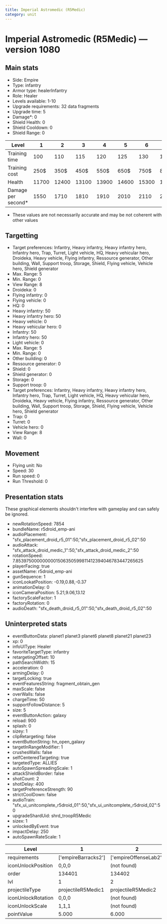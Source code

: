 ```yaml
---
title: Imperial Astromedic (R5Medic)
category: unit
---
```


# Imperial Astromedic (R5Medic) — version 1080

## Main stats

  * Side: Empire
  * Type: infantry
  * Armor type: healerInfantry
  * Role: Healer
  * Levels available: 1-10
  * Upgrade requirements: 32 data fragments
  * Upgrade time: 5
  * Damage*: 0
  * Shield Health: 0
  * Shield Cooldown: 0
  * Shield Range: 0

|Level             |1    |2    |3    |4    |5    |6    |7    |8    |9    |10   |
|------------------|-----|-----|-----|-----|-----|-----|-----|-----|-----|-----|
|Training time     |100  |110  |115  |120  |125  |130  |135  |140  |145  |150  |
|Training cost     |250$ |350$ |450$ |550$ |650$ |750$ |850$ |1000$|1050$|1150$|
|Health            |11700|12400|13100|13900|14600|15300|16000|16800|18100|19500|
|Damage per second*|1550 |1710 |1810 |1910 |2010 |2110 |2210 |2310 |2490 |2690 |

* These values are not necessarily accurate and may be not coherent with other values

## Targetting

  * Target preferences: Infantry, Heavy infantry, Heavy infantry hero, Infantry hero, Trap, Turret, Light vehicle, HQ, Heavy vehicular hero, Droideka, Heavy vehicle, Flying infantry, Ressource generator, Other building, Wall, Support troop, Storage, Shield, Flying vehicle, Vehicle hero, Shield generator
  * Max. Range: 5
  * Min. Range: 0
  * View Range: 8
  * Droideka: 0
  * Flying infantry: 0
  * Flying vehicle: 0
  * HQ: 0
  * Heavy infantry: 50
  * Heavy infantry hero: 50
  * Heavy vehicle: 0
  * Heavy vehicular hero: 0
  * Infantry: 50
  * Infantry hero: 50
  * Light vehicle: 0
  * Max. Range: 5
  * Min. Range: 0
  * Other building: 0
  * Ressource generator: 0
  * Shield: 0
  * Shield generator: 0
  * Storage: 0
  * Support troop: 0
  * Target preferences: Infantry, Heavy infantry, Heavy infantry hero, Infantry hero, Trap, Turret, Light vehicle, HQ, Heavy vehicular hero, Droideka, Heavy vehicle, Flying infantry, Ressource generator, Other building, Wall, Support troop, Storage, Shield, Flying vehicle, Vehicle hero, Shield generator
  * Trap: 0
  * Turret: 0
  * Vehicle hero: 0
  * View Range: 8
  * Wall: 0

## Movement

  * Flying unit: No
  * Speed: 30
  * Run speed: 0
  * Run Threshold: 0

## Presentation stats

These graphical elements shouldn't interfere with gameplay and can safely be ignored.

  * newRotationSpeed: 7854
  * bundleName: r5droid_emp-ani
  * audioPlacement: "sfx_placement_droid_r5_01":50,"sfx_placement_droid_r5_02":50
  * audioAttack: "sfx_attack_droid_medic_1":50,"sfx_attack_droid_medic_2":50
  * rotationSpeed: 7.8539750000000001506350599811412394046783447265625
  * playerFacing: true
  * assetName: r5droid_emp-ani
  * gunSequence: 1
  * iconLookatPosition: -0.19,0.88,-0.37
  * animationDelay: 0
  * iconCameraPosition: 5.21,9.06,13.12
  * factoryScaleFactor: 1
  * factoryRotation: 0
  * audioDeath: "sfx_death_droid_r5_01":50,"sfx_death_droid_r5_02":50

## Uninterpreted stats

  * eventButtonData: planet1 planet3 planet6 planet8 planet21 planet23
  * xp: 0
  * infoUIType: Healer
  * favoriteTargetType: infantry
  * retargetingOffset: 10
  * pathSearchWidth: 15
  * acceleration: 0
  * armingDelay: 0
  * targetLocking: true
  * eventFeaturesString: fragment_obtain_gen
  * maxScale: false
  * overWalls: false
  * chargeTime: 50
  * supportFollowDistance: 5
  * size: 5
  * eventButtonAction: galaxy
  * reload: 900
  * splash: 0
  * sizey: 1
  * clipRetargeting: false
  * eventButtonString: hn_open_galaxy
  * targetInRangeModifier: 1
  * crushesWalls: false
  * selfCenteredTargeting: true
  * targetedType: ALLIES
  * autoSpawnSpreadingScale: 1
  * attackShieldBorder: false
  * shotCount: 2
  * shotDelay: 400
  * targetPreferenceStrength: 90
  * strictCoolDown: false
  * audioTrain: "sfx_ui_unitcomplete_r5droid_01":50,"sfx_ui_unitcomplete_r5droid_02":50
  * upgradeShardUid: shrd_troopR5Medic
  * sizex: 1
  * unlockedByEvent: true
  * impactDelay: 250
  * autoSpawnRateScale: 1

|Level             |1                  |2                    |3                    |4                    |5                    |6                    |7                    |8                    |9                    |10                    |
|------------------|-------------------|---------------------|---------------------|---------------------|---------------------|---------------------|---------------------|---------------------|---------------------|----------------------|
|requirements      |['empireBarracks2']|['empireOffenseLab2']|['empireOffenseLab3']|['empireOffenseLab4']|['empireOffenseLab5']|['empireOffenseLab6']|['empireOffenseLab7']|['empireOffenseLab8']|['empireOffenseLab9']|['empireOffenseLab10']|
|iconUnlockPosition|0,0,0              |(not found)          |(not found)          |(not found)          |(not found)          |(not found)          |(not found)          |(not found)          |(not found)          |(not found)           |
|order             |134401             |134402               |134403               |134404               |134405               |134406               |134407               |134408               |134409               |134410                |
|lvl               |1                  |2                    |3                    |4                    |5                    |6                    |7                    |8                    |9                    |10                    |
|projectileType    |projectileR5Medic1 |projectileR5Medic2   |projectileR5Medic3   |projectileR5Medic4   |projectileR5Medic5   |projectileR5Medic6   |projectileR5Medic7   |projectileR5Medic8   |projectileR5Medic9   |projectileR5Medic10   |
|iconUnlockRotation|0,0,0              |(not found)          |(not found)          |(not found)          |(not found)          |(not found)          |(not found)          |(not found)          |(not found)          |(not found)           |
|iconUnlockScale   |1,1,1              |(not found)          |(not found)          |(not found)          |(not found)          |(not found)          |(not found)          |(not found)          |(not found)          |(not found)           |
|pointValue        |5.000              |6.000                |7.000                |8.000                |9.000                |10.000               |11.000               |12.000               |13.000               |15.000                |

